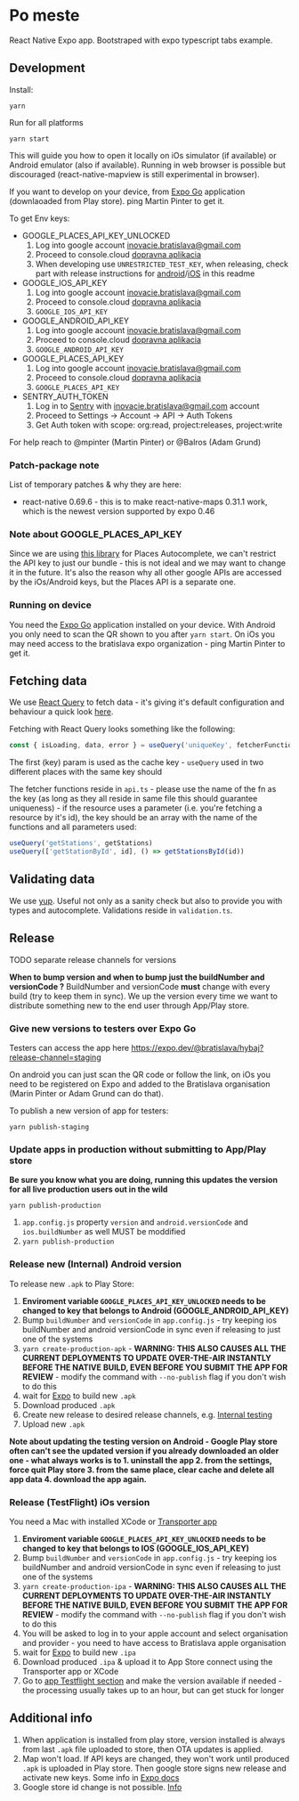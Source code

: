 # Po meste

React Native Expo app. Bootstraped with expo typescript tabs example.

## Development

Install:

```
yarn
```

Run for all platforms

```
yarn start
```

This will guide you how to open it locally on iOs simulator (if available) or Android emulator (also if available). Running in web browser is possible but discouraged (react-native-mapview is still experimental in browser).

If you want to develop on your device, from [Expo Go](https://expo.io/client) application (downlaoaded from Play store). ping Martin Pinter to get it.

To get Env keys:

- GOOGLE_PLACES_API_KEY_UNLOCKED
  1. Log into google account inovacie.bratislava@gmail.com
  2. Proceed to console.cloud [dopravna aplikacia](https://console.cloud.google.com/google/maps-apis/credentials?pli=1&project=dopravna-aplikacia&folder=&organizationId=)
  3. When developing use `UNRESTRICTED_TEST_KEY`, when releasing, check part with release instructions for [android](#release-new-internal-android-version)/[iOS](#release-testflight-ios-version) in this readme
- GOOGLE_IOS_API_KEY
  1. Log into google account inovacie.bratislava@gmail.com
  2. Proceed to console.cloud [dopravna aplikacia](https://console.cloud.google.com/google/maps-apis/credentials?pli=1&project=dopravna-aplikacia&folder=&organizationId=)
  3. `GOOGLE_IOS_API_KEY`
- GOOGLE_ANDROID_API_KEY
  1. Log into google account inovacie.bratislava@gmail.com
  2. Proceed to console.cloud [dopravna aplikacia](https://console.cloud.google.com/google/maps-apis/credentials?pli=1&project=dopravna-aplikacia&folder=&organizationId=)
  3. `GOOGLE_ANDROID_API_KEY`
- GOOGLE_PLACES_API_KEY
  1. Log into google account inovacie.bratislava@gmail.com
  2. Proceed to console.cloud [dopravna aplikacia](https://console.cloud.google.com/google/maps-apis/credentials?pli=1&project=dopravna-aplikacia&folder=&organizationId=)
  3. `GOOGLE_PLACES_API_KEY`
- SENTRY_AUTH_TOKEN
  1. Log in to [Sentry](https://sentry.io/settings/account/api/auth-tokens/) with inovacie.bratislava@gmail.com account
  2. Proceed to Settings -> Account -> API -> Auth Tokens
  3. Get Auth token with scope: org:read, project:releases, project:write

For help reach to @mpinter (Martin Pinter) or @Balros (Adam Grund)

### Patch-package note

List of temporary patches & why they are here:

- react-native 0.69.6 - this is to make react-native-maps 0.31.1 work, which is the newest version supported by expo 0.46

### Note about GOOGLE_PLACES_API_KEY

Since we are using [this library](https://www.npmjs.com/package/react-native-google-places-autocomplete) for Places Autocomplete, we can't restrict the API key to just our bundle - this is not ideal and we may want to change it in the future. It's also the reason why all other google APIs are accessed by the iOs/Android keys, but the Places API is a separate one.

### Running on device

You need the [Expo Go](https://expo.io/client) application installed on your device. With Android you only need to scan the QR shown to you after `yarn start`. On iOs you may need access to the bratislava expo organization - ping Martin Pinter to get it.

## Fetching data

We use [React Query](https://react-query.tanstack.com) to fetch data - it's giving it's default configuration and behaviour a quick look [here](https://react-query.tanstack.com/guides/important-defaults).

Fetching with React Query looks something like the following:

```ts
const { isLoading, data, error } = useQuery('uniqueKey', fetcherFunction)
```

The first (key) param is used as the cache key - `useQuery` used in two different places with the same key should

The fetcher functions reside in `api.ts` - please use the name of the fn as the key (as long as they all reside in same file this should guarantee uniqueness) - if the resource uses a parameter (i.e. you're fetching a resource by it's id), the key should be an array with the name of the functions and all parameters used:

```ts
useQuery('getStations', getStations)
useQuery(['getStationById', id], () => getStationsById(id))
```

## Validating data

We use [yup](https://github.com/jquense/yup). Useful not only as a sanity check but also to provide you with types and autocomplete. Validations reside in `validation.ts`.

## Release

TODO separate release channels for versions

**When to bump version and when to bump just the buildNumber and versionCode ?** BuildNumber and versionCode **must** change with every build (try to keep them in sync). We up the version every time we want to distribute something new to the end user through App/Play store.

### Give new versions to testers over Expo Go

Testers can access the app here https://expo.dev/@bratislava/hybaj?release-channel=staging

On android you can just scan the QR code or follow the link, on iOs you need to be registered on Expo and added to the Bratislava organisation (Marin Pinter or Adam Grund can do that).

To publish a new version of app for testers:

```
yarn publish-staging
```

### Update apps in production without submitting to App/Play store

**Be sure you know what you are doing, running this updates the version for all live production users out in the wild**

```
yarn publish-production
```

1. `app.config.js` property `version` and `android.versionCode` and `ios.buildNumber` as well MUST be moddified
2. `yarn publish-production`

### Release new (Internal) Android version

To release new `.apk` to Play Store:

1. **Enviroment variable `GOOGLE_PLACES_API_KEY_UNLOCKED` needs to be changed to key that belongs to Android (GOOGLE_ANDROID_API_KEY)**
2. Bump `buildNumber` and `versionCode` in `app.config.js` - try keeping ios buildNumber and android versionCode in sync even if releasing to just one of the systems
3. `yarn create-production-apk` - **WARNING: THIS ALSO CAUSES ALL THE CURRENT DEPLOYMENTS TO UPDATE OVER-THE-AIR INSTANTLY BEFORE THE NATIVE BUILD, EVEN BEFORE YOU SUBMIT THE APP FOR REVIEW** - modify the command with `--no-publish` flag if you don't wish to do this
4. wait for [Expo](https://expo.dev/accounts/bratislava/projects/hybaj/builds) to build new `.apk`
5. Download produced `.apk`
6. Create new release to desired release channels, e.g. [Internal testing](https://play.google.com/console/u/1/developers/5957584533981072671/app/4975790424614272614/app-dashboard?timespan=thirtyDays)
7. Upload new `.apk`

**Note about updating the testing version on Android - Google Play store often can't see the updated version if you already downloaded an older one - what always works is to 1. uninstall the app 2. from the settings, force quit Play store 3. from the same place, clear cache and delete all app data 4. download the app again.**

### Release (TestFlight) iOs version

You need a Mac with installed XCode or [Transporter app](https://apps.apple.com/us/app/transporter/id1450874784?mt=12)

1. **Enviroment variable `GOOGLE_PLACES_API_KEY_UNLOCKED` needs to be changed to key that belongs to IOS (GOOGLE_IOS_API_KEY)**
2. Bump `buildNumber` and `versionCode` in `app.config.js` - try keeping ios buildNumber and android versionCode in sync even if releasing to just one of the systems
3. `yarn create-production-ipa` - **WARNING: THIS ALSO CAUSES ALL THE CURRENT DEPLOYMENTS TO UPDATE OVER-THE-AIR INSTANTLY BEFORE THE NATIVE BUILD, EVEN BEFORE YOU SUBMIT THE APP FOR REVIEW** - modify the command with `--no-publish` flag if you don't wish to do this
4. You will be asked to log in to your apple account and select organisation and provider - you need to have access to Bratislava apple organisation
5. wait for [Expo](https://expo.dev/accounts/bratislava/projects/hybaj/builds) to build new `.ipa`
6. Download produced `.ipa` & upload it to App Store connect using the Transporter app or XCode
7. Go to [app Testflight section](https://appstoreconnect.apple.com/apps/1599324226/testflight) and make the version available if needed - the processing usually takes up to an hour, but can get stuck for longer

## Additional info

1. When application is installed from play store, version installed is always from last `.apk` file uploaded to store, then OTA updates is applied.
2. Map won't load. If API keys are changed, they won't work until produced `.apk` is uploaded in Play store. Then google store signs new release and activate new keys. Some info in [Expo docs](https://docs.expo.dev/versions/latest/sdk/map-view/#2-have-your-apps-sha-1-certificate-fingerprint)
3. Google store id change is not possible. [Info](https://stackoverflow.com/questions/17582289/is-it-possible-to-change-the-package-name-of-an-android-app-on-google-play)
